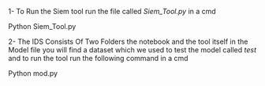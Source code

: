 1- To Run the Siem tool run the file called *Siem_Tool.py* in a cmd

Python Siem_Tool.py


2- The IDS Consists Of Two Folders the notebook and the tool itself in the Model file you will find a dataset which we used to test the model called *test* and to run the tool run the following command in a cmd

Python mod.py